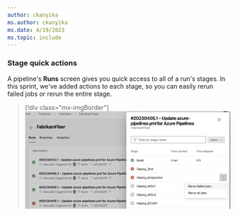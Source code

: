 ```yaml
---
author: ckanyika
ms.author: ckanyika
ms.date: 4/19/2023
ms.topic: include
---
```


### Stage quick actions

A pipeline's **Runs** screen gives you quick access to all of a run's stages. In this sprint, we've added actions to each stage, so you can easily rerun failed jobs or rerun the entire stage.
> [!div class="mx-imgBorder"]
> ![Update AZ Pipelines](../../media/220-pipelines-01.png)